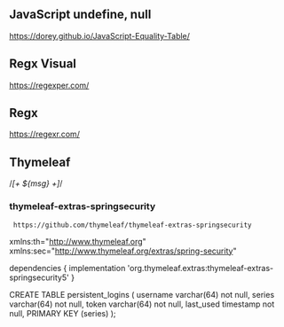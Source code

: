 ## JavaScript undefine, null
https://dorey.github.io/JavaScript-Equality-Table/

## Regx Visual
https://regexper.com/

## Regx
https://regexr.com/

## Thymeleaf
/*[+ ${msg} +]*/

### thymeleaf-extras-springsecurity
     https://github.com/thymeleaf/thymeleaf-extras-springsecurity

xmlns:th="http://www.thymeleaf.org" xmlns:sec="http://www.thymeleaf.org/extras/spring-security"

dependencies {
  implementation 'org.thymeleaf.extras:thymeleaf-extras-springsecurity5'
}

CREATE TABLE persistent_logins (
    username varchar(64) not null,
    series varchar(64) not null,
    token varchar(64) not null,
    last_used timestamp not null,
    PRIMARY KEY (series)
);

